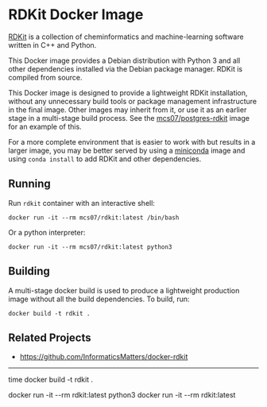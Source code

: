 # RDKit Docker Image

[RDKit](https://github.com/rdkit/rdkit) is a collection of cheminformatics and machine-learning software written in C++ and Python.

This Docker image provides a Debian distribution with Python 3 and all other dependencies installed via the Debian package manager. RDKit is compiled from source.

This Docker image is designed to provide a lightweight RDKit installation, without any unnecessary build tools or package management infrastructure in the final image. Other images may inherit from it, or use it as an earlier stage in a multi-stage build process. See the [mcs07/postgres-rdkit](https://github.com/mcs07/docker-postgres-rdkit) image for an example of this.

For a more complete environment that is easier to work with but results in a larger image, you may be better served by using a [miniconda](https://hub.docker.com/r/continuumio/miniconda3/) image and using `conda install` to add RDKit and other dependencies.

## Running

Run `rdkit` container with an interactive shell:

    docker run -it --rm mcs07/rdkit:latest /bin/bash

Or a python interpreter:

    docker run -it --rm mcs07/rdkit:latest python3

## Building

A multi-stage docker build is used to produce a lightweight production image without all the build dependencies. To build, run:

    docker build -t rdkit .

## Related Projects

- https://github.com/InformaticsMatters/docker-rdkit



------------------------------

time docker build -t rdkit .

docker run -it --rm rdkit:latest python3
docker run -it --rm rdkit:latest

